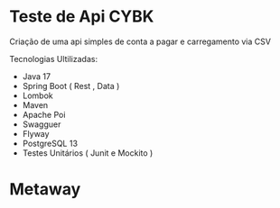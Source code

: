 # Teste de Api CYBK
Criação de uma api simples de conta a pagar e carregamento via CSV

Tecnologias Ultilizadas:

* Java 17
* Spring Boot ( Rest , Data )
* Lombok
* Maven
* Apache Poi
* Swagguer
* Flyway
* PostgreSQL 13
* Testes Unitários ( Junit e Mockito )
# Metaway

